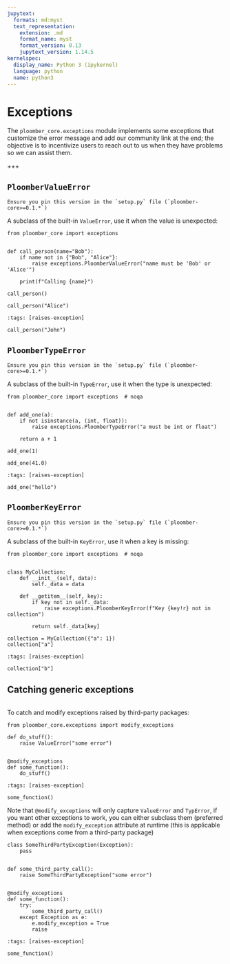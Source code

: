 ```yaml
---
jupytext:
  formats: md:myst
  text_representation:
    extension: .md
    format_name: myst
    format_version: 0.13
    jupytext_version: 1.14.5
kernelspec:
  display_name: Python 3 (ipykernel)
  language: python
  name: python3
---
```


# Exceptions

The `ploomber_core.exceptions` module implements some exceptions that customize the error message and add our community link at the end; the objective is to incentivize users to reach out to us when they have problems so we can assist them.

+++

## `PloomberValueError`

```{versionadded} 0.1
Ensure you pin this version in the `setup.py` file (`ploomber-core>=0.1.*`)
```

A subclass of the built-in `ValueError`, use it when the value is unexpected:

```{code-cell} ipython3
from ploomber_core import exceptions


def call_person(name="Bob"):
    if name not in {"Bob", "Alice"}:
        raise exceptions.PloomberValueError("name must be 'Bob' or 'Alice'")

    print(f"Calling {name}")
```

```{code-cell} ipython3
call_person()
```

```{code-cell} ipython3
call_person("Alice")
```

```{code-cell} ipython3
:tags: [raises-exception]

call_person("John")
```

## `PloomberTypeError`

```{versionadded} 0.1
Ensure you pin this version in the `setup.py` file (`ploomber-core>=0.1.*`)
```

A subclass of the built-in `TypeError`, use it when the type is unexpected:

```{code-cell} ipython3
from ploomber_core import exceptions  # noqa


def add_one(a):
    if not isinstance(a, (int, float)):
        raise exceptions.PloomberTypeError("a must be int or float")

    return a + 1
```

```{code-cell} ipython3
add_one(1)
```

```{code-cell} ipython3
add_one(41.0)
```

```{code-cell} ipython3
:tags: [raises-exception]

add_one("hello")
```

## `PloomberKeyError`

```{versionadded} 0.1
Ensure you pin this version in the `setup.py` file (`ploomber-core>=0.1.*`)
```

A subclass of the built-in `KeyError`, use it when a key is missing:

```{code-cell} ipython3
from ploomber_core import exceptions  # noqa


class MyCollection:
    def __init__(self, data):
        self._data = data

    def __getitem__(self, key):
        if key not in self._data:
            raise exceptions.PloomberKeyError(f"Key {key!r} not in collection")

        return self._data[key]
```

```{code-cell} ipython3
collection = MyCollection({"a": 1})
collection["a"]
```

```{code-cell} ipython3
:tags: [raises-exception]

collection["b"]
```

## Catching generic exceptions

```{versionadded} 0.1.1
```

To catch and modify exceptions raised by third-party packages:

```{code-cell} ipython3
from ploomber_core.exceptions import modify_exceptions
```

```{code-cell} ipython3
def do_stuff():
    raise ValueError("some error")


@modify_exceptions
def some_function():
    do_stuff()
```

```{code-cell} ipython3
:tags: [raises-exception]

some_function()
```

Note that `@modify_exceptions` will only capture `ValueError` and `TypError`, if you
want other exceptions to work, you can either subclass them (preferred method)
or add the `modify_exception` attribute at runtime (this is applicable when exceptions
come from a third-party package)

```{code-cell} ipython3
class SomeThirdPartyException(Exception):
    pass


def some_third_party_call():
    raise SomeThirdPartyException("some error")


@modify_exceptions
def some_function():
    try:
        some_third_party_call()
    except Exception as e:
        e.modify_exception = True
        raise
```

```{code-cell} ipython3
:tags: [raises-exception]

some_function()
```
